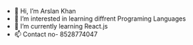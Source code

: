 - 👋 Hi, I’m Arslan Khan
- 👀 I’m interested in learning diffrent Programing Languages
- 🌱 I’m currently learning React.js
- 📫  Contact no- 8528774047

<!---
ArslanKhan-info/ArslanKhan-info is a ✨ special ✨ repository because its `README.md` (this file) appears on your GitHub profile.
You can click the Preview link to take a look at your changes.
--->
